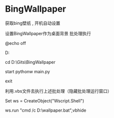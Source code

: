 # BingWallpaper
获取bing壁纸 , 开机自动设置 



设置BingWallpaper作为桌面背景
批处理执行

@echo off

D:

cd D:\Gits\BingWallpaper

start pythonw main.py

exit


利用.vbs文件去执行上述批处理（隐藏批处理运行窗口）


Set ws = CreateObject("Wscript.Shell")

ws.run "cmd /c D:\wallpaper.bat",vbhide
